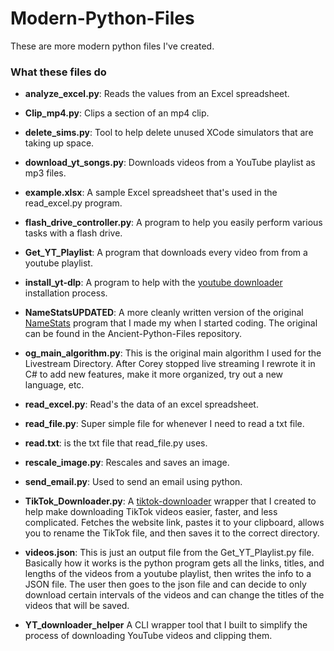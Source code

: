 # Modern-Python-Files
These are more modern python files I've created.

### What these files do
- <b>analyze_excel.py</b>: Reads the values from an Excel spreadsheet.

- <b>Clip_mp4.py</b>: Clips a section of an mp4 clip.

- <b>delete_sims.py</b>: Tool to help delete unused XCode simulators that are taking up space.

- <b>download_yt_songs.py</b>: Downloads videos from a YouTube playlist as mp3 files.

- <b>example.xlsx</b>: A sample Excel spreadsheet that's used in the read_excel.py program.

- <b>flash_drive_controller.py</b>: A program to help you easily perform various tasks with a flash drive.

- <b>Get_YT_Playlist</b>: A program that downloads every video from from a youtube playlist.

- <b>install_yt-dlp</b>: A program to help with the [youtube downloader](https://github.com/ytdl-org/youtube-dl) installation process. 

- <b>NameStatsUPDATED</b>: A more cleanly written version of the original [NameStats](https://github.com/MichaelT-178/Ancient-Python-Files/blob/main/NameStats.py) program that I made my when I started coding. The original can be found in the Ancient-Python-Files repository.

- <b>og_main_algorithm.py</b>: This is the original main algorithm I used for the Livestream Directory. After Corey stopped live streaming I rewrote it in C# to add new features, make it more organized, try out a new language, etc.

- <b>read_excel.py</b>: Read's the data of an excel spreadsheet.

- <b>read_file.py</b>: Super simple file for whenever I need to read a txt file.

- <b>read.txt</b>: is the txt file that read_file.py uses.

- <b>rescale_image.py</b>: Rescales and saves an image. 

- <b>send_email.py</b>: Used to send an email using python.

- <b>TikTok_Downloader.py</b>: A [tiktok-downloader](https://github.com/n0l3r/tiktok-downloader) wrapper that I created to help make downloading TikTok videos easier, faster, and less complicated. Fetches the website link, pastes it to your clipboard, allows you to rename the TikTok file, and then saves it to the correct directory.

- <b>videos.json</b>: This is just an output file from the Get_YT_Playlist.py file. Basically how it works is the python program gets all the links, titles, and lengths of the videos from a youtube playlist, then writes the info to a JSON file. The user then goes to the json file and can decide to only download certain intervals of the videos and can change the titles of the videos that will be saved.

- <b>YT_downloader_helper</b> A CLI wrapper tool that I built to simplify the process of downloading YouTube videos and clipping them.